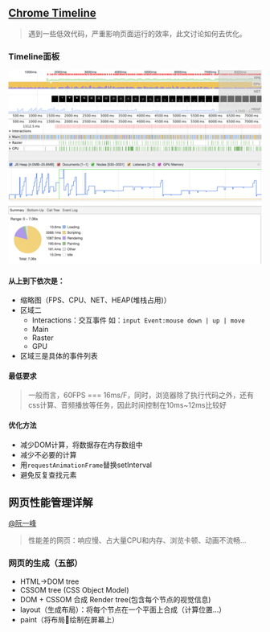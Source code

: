 ## [Chrome Timeline](https://segmentfault.com/a/1190000006224653)
> 遇到一些低效代码，严重影响页面运行的效率，此文讨论如何去优化。
### Timeline面板
![控制面板](img/timeline_1.png)

#### 从上到下依次是：
- 缩略图（FPS、CPU、NET、HEAP(堆栈占用)）
- 区域二
    + Interactions：交互事件
        如：`input Event:mouse down | up | move`
    + Main
    + Raster
    + GPU
- 区域三是具体的事件列表

#### 最低要求
> 一般而言，60FPS === 16ms/F，同时，浏览器除了执行代码之外，还有css计算、音频播放等任务，因此时间控制在10ms~12ms比较好


#### 优化方法
- 减少DOM计算，将数据存在内存数组中
- 减少不必要的计算
- 用`requestAnimationFrame`替换setInterval
- 避免反复查找元素

## 网页性能管理详解
[@阮一峰](http://www.ruanyifeng.com/blog/2015/09/web-page-performance-in-depth.html)
> 性能差的网页：响应慢、占大量CPU和内存、浏览卡顿、动画不流畅...

### 网页的生成（五部）
- HTML->DOM tree
- CSSOM tree (CSS Object Model)
- DOM + CSSOM 合成 Render tree(包含每个节点的视觉信息)
- layout（生成布局）：将每个节点在一个平面上合成（计算位置...）
- paint（将布局绘制在屏幕上）
